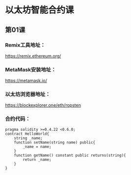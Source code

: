 # 以太坊智能合约课
## 第01课
### Remix工具地址：
https://remix.ethereum.org/
### MetaMask安装地址：
https://metamask.io/
### 以太坊浏览器地址：
https://blockexplorer.one/eth/ropsten
### 合约代码：
```
pragma solidity >=0.4.22 <0.6.0;
contract HelloWorld{
    string _name;
    function setName(string name) public{
        _name = name;
    }
    function getName() constant public returns(string){
        return _name;
    }
}
```
